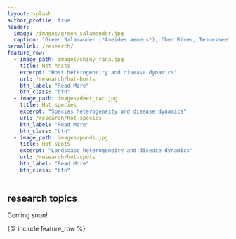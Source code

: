 ```yaml
---
layout: splash
author_profile: true
header:
  image: /images/green_salamander.jpg
  caption: "Green Salamander (*Aneides aeneus*), Obed River, Tennessee"
permalink: /research/
feature_row:
  - image_path: images/shiny_rana.jpg
    title: Hot hosts
    excerpt: "Host heterogeneity and disease dynamics"
    url: /research/hot-hosts
    btn_label: "Read More"
    btn_class: "btn"
  - image_path: images/deer_rac.jpg
    title: Hot species
    excerpt: "Species heterogeneity and disease dynamics"
    url: /research/hot-species
    btn_label: "Read More"
    btn_class: "btn"
  - image_path: images/ponds.jpg
    title: Hot spots
    excerpt: "Landscape heterogeneity and disease dynamics"
    url: /research/hot-spots
    btn_label: "Read More"
    btn_class: "btn"
---
```


## research topics

Coming soon!

{% include feature_row %}
<!--
## Research Topics

{% include feature_row %}
 -->